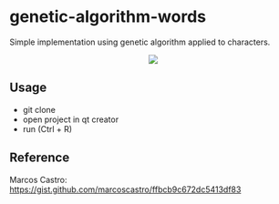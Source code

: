 # genetic-algorithm-words

Simple implementation using genetic algorithm applied to characters.

<p align="center">
  <img src="https://i.imgur.com/0w9WTBK.gif">
</p>

## Usage

* git clone 
* open project in qt creator
* run (Ctrl + R)

## Reference

Marcos Castro: https://gist.github.com/marcoscastro/ffbcb9c672dc5413df83
